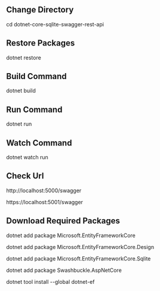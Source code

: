 Change Directory
----------------
cd dotnet-core-sqlite-swagger-rest-api

Restore Packages
----------------
dotnet restore

Build Command
----------------
dotnet build

Run Command
----------------
dotnet run

Watch Command
----------------
dotnet watch run

Check Url
----------------
http://localhost:5000/swagger

https://localhost:5001/swagger

Download Required Packages
----------------
dotnet add package Microsoft.EntityFrameworkCore

dotnet add package Microsoft.EntityFrameworkCore.Design

dotnet add package Microsoft.EntityFrameworkCore.Sqlite

dotnet add package Swashbuckle.AspNetCore

dotnet tool install --global dotnet-ef
